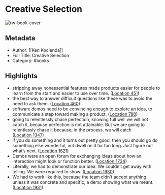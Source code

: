 # Creative Selection

![rw-book-cover](https://images-na.ssl-images-amazon.com/images/I/51i8nGpUbUL._SL200_.jpg)

## Metadata
- Author: [[Ken Kocienda]]
- Full Title: Creative Selection
- Category: #books

## Highlights
- stripping away nonessential features made products easier for people to learn from the start and easier to use over time. ([Location 451](https://readwise.io/to_kindle?action=open&asin=B07F18HYX3&location=451))
- the best way to answer difficult questions like these was to avoid the need to ask them. ([Location 460](https://readwise.io/to_kindle?action=open&asin=B07F18HYX3&location=460))
- software demos need to be convincing enough to explore an idea, to communicate a step toward making a product, ([Location 780](https://readwise.io/to_kindle?action=open&asin=B07F18HYX3&location=780))
- going to relentlessly chase perfection, knowing full well we will not catch it, because perfection is not attainable. But we are going to relentlessly chase it because, in the process, we will catch ([Location 1347](https://readwise.io/to_kindle?action=open&asin=B07F18HYX3&location=1347))
- if you do something and it turns out pretty good, then you should go do something else wonderful, not dwell on it for too long. Just figure out what’s next. ([Location 1621](https://readwise.io/to_kindle?action=open&asin=B07F18HYX3&location=1621))
- Demos were an open forum for exchanging ideas about how an interaction might look or function better. ([Location 1734](https://readwise.io/to_kindle?action=open&asin=B07F18HYX3&location=1734))
- Literally, we had to demonstrate our idea. We couldn’t get away with telling. We were required to show. ([Location 1930](https://readwise.io/to_kindle?action=open&asin=B07F18HYX3&location=1930))
- We had to work like this, because the team didn’t accept anything unless it was concrete and specific, a demo showing what we meant. ([Location 1931](https://readwise.io/to_kindle?action=open&asin=B07F18HYX3&location=1931))
